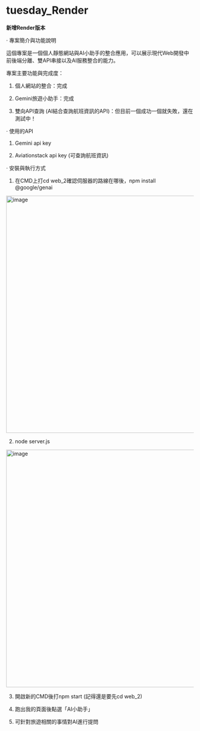 # tuesday_Render

**新增Render版本**

· 專案簡介與功能說明

這個專案是一個個人靜態網站與AI小助手的整合應用，可以展示現代Web開發中前後端分離、雙API串接以及AI服務整合的能力。

專案主要功能與完成度：

1. 個人網站的整合：完成

2. Gemini旅遊小助手：完成

3. 雙向API查詢 (AI結合查詢航班資訊的API)：但目前一個成功一個就失敗，還在測試中！

· 使用的API

1. Gemini api key

2. Aviationstack api key (可查詢航班資訊)

· 安裝與執行方式

1. 在CMD上打cd web_2確認伺服器的路線在哪後，npm install @google/genai
<img width="1218" height="637" alt="image" src="https://github.com/user-attachments/assets/17513481-5da1-40ae-9c86-599f931bba64" />

2. node server.js
<img width="1219" height="638" alt="image" src="https://github.com/user-attachments/assets/b771c4b2-2b5f-4f69-a225-8607f90e6985" />

3. 開啟新的CMD後打npm start (記得還是要先cd web_2)

4. 跑出我的頁面後點選「AI小助手」

5. 可針對旅遊相關的事情對AI進行提問

